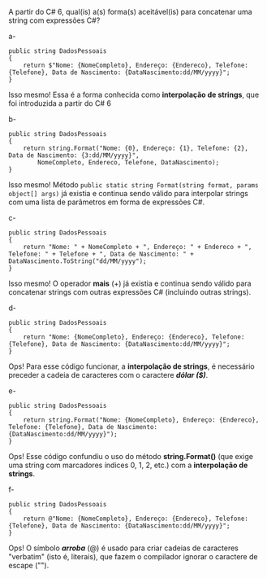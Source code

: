 ﻿A partir do C# 6, qual(is) a(s) forma(s) aceitável(is) para concatenar uma string
com expressões C#?

a-
```
public string DadosPessoais
{
    return $"Nome: {NomeCompleto}, Endereço: {Endereco}, Telefone: {Telefone}, Data de Nascimento: {DataNascimento:dd/MM/yyyy}";
}
```
Isso mesmo! Essa é a forma conhecida como **interpolação de strings**, que
foi introduzida a partir do C# 6

b-
```
public string DadosPessoais
{
    return string.Format("Nome: {0}, Endereço: {1}, Telefone: {2}, Data de Nascimento: {3:dd/MM/yyyy}",
        NomeCompleto, Endereco, Telefone, DataNascimento);
}
```
Isso mesmo! Método `public static string Format(string format, params object[] args)`
já existia e continua sendo válido para interpolar strings com uma lista de parâmetros em forma de expressões C#.

c-
```
public string DadosPessoais
{
    return "Nome: " + NomeCompleto + ", Endereço: " + Endereco + ", Telefone: " + Telefone + ", Data de Nascimento: " + DataNascimento.ToString("dd/MM/yyyy");
}
```
Isso mesmo! O operador **mais** (+)
já existia e continua sendo válido para concatenar strings com outras expressões C# (incluindo outras strings).

d-
```
public string DadosPessoais
{
    return "Nome: {NomeCompleto}, Endereço: {Endereco}, Telefone: {Telefone}, Data de Nascimento: {DataNascimento:dd/MM/yyyy}";
}
```
Ops! Para esse código funcionar, a **interpolação de strings**, é necessário
preceder a cadeia de caracteres com o caractere ***dólar ($)***.

e-
```
public string DadosPessoais
{
    return string.Format("Nome: {NomeCompleto}, Endereço: {Endereco}, Telefone: {Telefone}, Data de Nascimento: {DataNascimento:dd/MM/yyyy}");
}
```
Ops! Esse código confundiu o uso do método **string.Format()** (que exige uma string com marcadores índices 0, 1, 2, etc.)
com a **interpolação de strings**.

f-
```
public string DadosPessoais
{
    return @"Nome: {NomeCompleto}, Endereço: {Endereco}, Telefone: {Telefone}, Data de Nascimento: {DataNascimento:dd/MM/yyyy}";
}
```
Ops! O símbolo ***arroba*** (@) é usado para criar cadeias de caracteres "verbatim" (isto é, literais),
que fazem o compilador ignorar o caractere de escape ("\").
